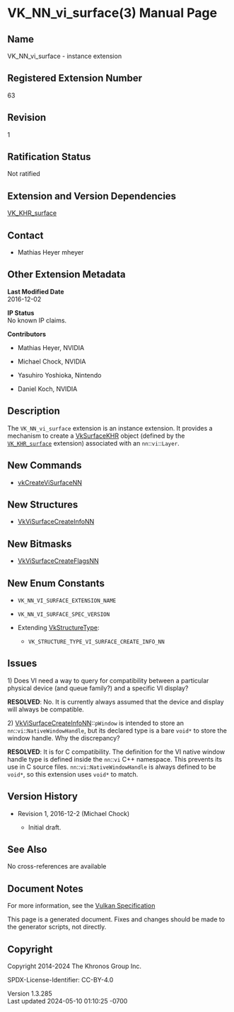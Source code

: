 # VK_NN_vi_surface(3) Manual Page

## Name

VK_NN_vi_surface - instance extension



## <a href="#_registered_extension_number" class="anchor"></a>Registered Extension Number

63

## <a href="#_revision" class="anchor"></a>Revision

1

## <a href="#_ratification_status" class="anchor"></a>Ratification Status

Not ratified

## <a href="#_extension_and_version_dependencies" class="anchor"></a>Extension and Version Dependencies

[VK_KHR_surface](https://registry.khronos.org/vulkan/specs/1.3-extensions/man/html/VK_KHR_surface.html)  

## <a href="#_contact" class="anchor"></a>Contact

- Mathias Heyer mheyer

## <a href="#_other_extension_metadata" class="anchor"></a>Other Extension Metadata

**Last Modified Date**  
2016-12-02

**IP Status**  
No known IP claims.

**Contributors**  
- Mathias Heyer, NVIDIA

- Michael Chock, NVIDIA

- Yasuhiro Yoshioka, Nintendo

- Daniel Koch, NVIDIA

## <a href="#_description" class="anchor"></a>Description

The `VK_NN_vi_surface` extension is an instance extension. It provides a
mechanism to create a [VkSurfaceKHR](https://registry.khronos.org/vulkan/specs/1.3-extensions/man/html/VkSurfaceKHR.html) object (defined
by the [`VK_KHR_surface`](https://registry.khronos.org/vulkan/specs/1.3-extensions/man/html/VK_KHR_surface.html) extension) associated
with an `nn`::`vi`::`Layer`.

## <a href="#_new_commands" class="anchor"></a>New Commands

- [vkCreateViSurfaceNN](https://registry.khronos.org/vulkan/specs/1.3-extensions/man/html/vkCreateViSurfaceNN.html)

## <a href="#_new_structures" class="anchor"></a>New Structures

- [VkViSurfaceCreateInfoNN](https://registry.khronos.org/vulkan/specs/1.3-extensions/man/html/VkViSurfaceCreateInfoNN.html)

## <a href="#_new_bitmasks" class="anchor"></a>New Bitmasks

- [VkViSurfaceCreateFlagsNN](https://registry.khronos.org/vulkan/specs/1.3-extensions/man/html/VkViSurfaceCreateFlagsNN.html)

## <a href="#_new_enum_constants" class="anchor"></a>New Enum Constants

- `VK_NN_VI_SURFACE_EXTENSION_NAME`

- `VK_NN_VI_SURFACE_SPEC_VERSION`

- Extending [VkStructureType](https://registry.khronos.org/vulkan/specs/1.3-extensions/man/html/VkStructureType.html):

  - `VK_STRUCTURE_TYPE_VI_SURFACE_CREATE_INFO_NN`

## <a href="#_issues" class="anchor"></a>Issues

1\) Does VI need a way to query for compatibility between a particular
physical device (and queue family?) and a specific VI display?

**RESOLVED**: No. It is currently always assumed that the device and
display will always be compatible.

2\) [VkViSurfaceCreateInfoNN](https://registry.khronos.org/vulkan/specs/1.3-extensions/man/html/VkViSurfaceCreateInfoNN.html)::`pWindow`
is intended to store an `nn`::`vi`::`NativeWindowHandle`, but its
declared type is a bare `void*` to store the window handle. Why the
discrepancy?

**RESOLVED**: It is for C compatibility. The definition for the VI
native window handle type is defined inside the `nn`::`vi` C++
namespace. This prevents its use in C source files.
`nn`::`vi`::`NativeWindowHandle` is always defined to be `void*`, so
this extension uses `void*` to match.

## <a href="#_version_history" class="anchor"></a>Version History

- Revision 1, 2016-12-2 (Michael Chock)

  - Initial draft.

## <a href="#_see_also" class="anchor"></a>See Also

No cross-references are available

## <a href="#_document_notes" class="anchor"></a>Document Notes

For more information, see the <a
href="https://registry.khronos.org/vulkan/specs/1.3-extensions/html/vkspec.html#VK_NN_vi_surface"
target="_blank" rel="noopener">Vulkan Specification</a>

This page is a generated document. Fixes and changes should be made to
the generator scripts, not directly.

## <a href="#_copyright" class="anchor"></a>Copyright

Copyright 2014-2024 The Khronos Group Inc.

SPDX-License-Identifier: CC-BY-4.0

Version 1.3.285  
Last updated 2024-05-10 01:10:25 -0700
